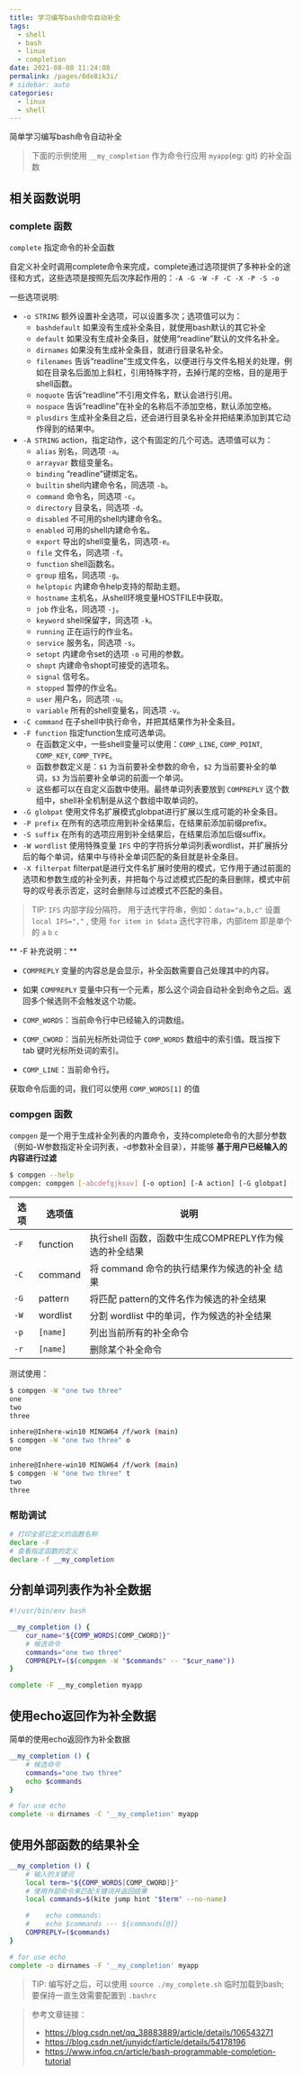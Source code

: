 ```yaml
---
title: 学习编写bash命令自动补全
tags:
  - shell
  - bash
  - linux
  - completion
date: 2021-08-08 11:24:08
permalink: /pages/0de8ik3i/
# sidebar: auto
categories:
  - linux
  - shell
---
```


简单学习编写bash命令自动补全

> 下面的示例使用 `__my_completion` 作为命令行应用 `myapp`(eg: git) 的补全函数

## 相关函数说明

### complete 函数

`complete` 指定命令的补全函数

自定义补全时调用complete命令来完成，complete通过选项提供了多种补全的途径和方式，这些选项是按照先后次序起作用的：`-A -G -W -F -C -X -P -S -o`

一些选项说明:

- `-o STRING` 额外设置补全选项，可以设置多次；选项值可以为：
  - `bashdefault` 如果没有生成补全条目，就使用bash默认的其它补全
  - `default`	如果没有生成补全条目，就使用“readline”默认的文件名补全。
  - `dirnames`	如果没有生成补全条目，就进行目录名补全。
  - `filenames`	告诉“readline”生成文件名，以便进行与文件名相关的处理，例如在目录名后面加上斜杠，引用特殊字符，去掉行尾的空格，目的是用于shell函数。
  - `noquote`	告诉“readline”不引用文件名，默认会进行引用。
  - `nospace`	告诉“readline”在补全的名称后不添加空格，默认添加空格。
  - `plusdirs`	生成补全条目之后，还会进行目录名补全并把结果添加到其它动作得到的结果中。
- `-A STRING` action，指定动作，这个有固定的几个可选。选项值可以为：
  - `alias`	别名，同选项  `-a`。
  - `arrayvar`	数组变量名。
  - `binding`	“readline”键绑定名。
  - `builtin`	shell内建命令名，同选项 `-b`。
  - `command`	命令名，同选项 `-c`。
  - `directory`	目录名，同选项 `-d`。
  - `disabled`	不可用的shell内建命令名。
  - `enabled`	可用的shell内建命令名。
  - `export`	导出的shell变量名，同选项`-e`。
  - `file`	文件名，同选项 `-f`。
  - `function`	shell函数名。
  - `group`	组名，同选项 `-g`。
  - `helptopic`	内建命令help支持的帮助主题。
  - `hostname`	主机名，从shell环境变量HOSTFILE中获取。
  - `job`	作业名，同选项 `-j`。
  - `keyword`	shell保留字，同选项 `-k`。
  - `running`	正在运行的作业名。
  - `service`	服务名，同选项 `-s`。
  - `setopt`	内建命令set的选项 `-o` 可用的参数。
  - `shopt`	内建命令shopt可接受的选项名。
  - `signal`	信号名。
  - `stopped`	暂停的作业名。
  - `user`	用户名，同选项 `-u`。
  - `variable`	所有的shell变量名，同选项 `-v`。
- `-C command`	在子shell中执行命令，并把其结果作为补全条目。
- `-F function` 指定function生成可选单词。
  - 在函数定义中，一些shell变量可以使用：`COMP_LINE`, `COMP_POINT`, `COMP_KEY`, `COMP_TYPE`。
  - 函数参数定义是：`$1` 为当前要补全参数的命令，`$2` 为当前要补全的单词，`$3` 为当前要补全单词的前面一个单词。
  - 这些都可以在自定义函数中使用。最终单词列表要放到 `COMPREPLY` 这个数组中，shell补全机制是从这个数组中取单词的。
- `-G globpat`	使用文件名扩展模式globpat进行扩展以生成可能的补全条目。
- `-P prefix`	在所有的选项应用到补全结果后，在结果前添加前缀prefix。
- `-S suffix`	在所有的选项应用到补全结果后，在结果后添加后缀suffix。
- `-W wordlist`	使用特殊变量 `IFS` 中的字符拆分单词列表wordlist，并扩展拆分后的每个单词，结果中与待补全单词匹配的条目就是补全条目。
- `-X filterpat`	filterpat是进行文件名扩展时使用的模式，它作用于通过前面的选项和参数生成的补全列表，并把每个与过滤模式匹配的条目删除，模式中前导的叹号表示否定，这时会删除与过滤模式不匹配的条目。

> TIP: `IFS` 内部字段分隔符。
> 用于迭代字符串，例如：`data="a,b,c"` 设置 `local IFS=","` , 使用 `for item in $data` 迭代字符串，内部item 即是单个的 `a` `b` `c`

** -F 补充说明：**

- `COMPREPLY` 变量的内容总是会显示，补全函数需要自己处理其中的内容。
- 如果 `COMPREPLY` 变量中只有一个元素，那么这个词会自动补全到命令之后。返回多个候选则不会触发这个功能。

- `COMP_WORDS`：当前命令行中已经输入的词数组。
- `COMP_CWORD`：当前光标所处词位于 `COMP_WORDS` 数组中的索引值。既当按下 tab 键时光标所处词的索引。
- `COMP_LINE`：当前命令行。

获取命令后面的词，我们可以使用 `COMP_WORDS[1]` 的值

### compgen 函数

`compgen` 是一个用于生成补全列表的内置命令，支持complete命令的大部分参数（例如-W参数指定补全词列表，-d参数补全目录），并能够 **基于用户已经输入的内容进行过滤**

```bash
$ compgen --help
compgen: compgen [-abcdefgjksuv] [-o option] [-A action] [-G globpat] [-W wordlist]  [-F function] [-C command] [-X filterpat] [-P prefix] [-S suffix] [word]
```

选项 | 选项值   | 说明
----|-----------|-----------------------
`-F` |   function | 执行shell 函数，函数中生成COMPREPLY作为候选的补全结果
`-C` |    command | 将 command 命令的执行结果作为候选的补全 结果
`-G` |    pattern | 将匹配 pattern的文件名作为候选的补全结果
`-W` |    wordlist |  分割 wordlist 中的单词，作为候选的补全结果
`-p` |    `[name]` | 列出当前所有的补全命令
`-r` |   `[name]` | 删除某个补全命令

测试使用：

```bash
$ compgen -W "one two three"
one
two
three

inhere@Inhere-win10 MINGW64 /f/work (main)
$ compgen -W "one two three" o
one

inhere@Inhere-win10 MINGW64 /f/work (main)
$ compgen -W "one two three" t
two
three
```

### 帮助调试

```bash
# 打印全部已定义的函数名称
declare -F
# 查看指定函数的定义
declare -f __my_completion
```

## 分割单词列表作为补全数据

```bash
#!/usr/bin/env bash

__my_completion () {
    cur_name="${COMP_WORDS[COMP_CWORD]}"
    # 候选命令
    commands="one two three"
    COMPREPLY=($(compgen -W "$commands" -- "$cur_name"))
}

complete -F __my_completion myapp
```

## 使用echo返回作为补全数据

简单的使用echo返回作为补全数据

```bash
__my_completion () {
    # 候选命令
    commands="one two three"
    echo $commands
}

# for use echo
complete -o dirnames -C '__my_completion' myapp
```

## 使用外部函数的结果补全

```bash
__my_completion () {
    # 输入的关键词
    local term="${COMP_WORDS[COMP_CWORD]}"
    # 使用外部命令来匹配关键词并返回结果
    local commands=$(kite jump hint "$term" --no-name)

    #    echo commands:
    #    echo $commands --- ${commands[@]}
    COMPREPLY=($commands)
}

# for use echo
complete -o dirnames -F '__my_completion' myapp
```


> TIP: 编写好之后，可以使用 `source ./my_complete.sh` 临时加载到bash; 要保持一直生效需要配置到 `.bashrc`


> 参考文章链接：
> - https://blog.csdn.net/qq_38883889/article/details/106543271
> - https://blog.csdn.net/junyidcf/article/details/54178196
> - https://www.infoq.cn/article/bash-programmable-completion-tutorial